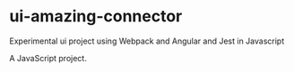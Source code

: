 # ui-amazing-connector

Experimental ui project using Webpack and Angular and Jest in Javascript

A JavaScript project.